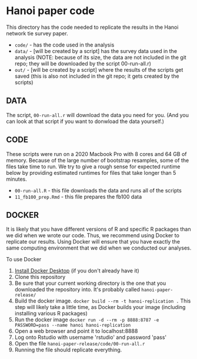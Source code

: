 # Hanoi paper code

This directory has the code needed to replicate the results in the Hanoi
network tie survey paper.


* `code/` - has the code used in the analysis
* `data/` - [will be created by a script] has the survey data used in the analysis
            (NOTE: because of its size, the data are not included in the git repo; they will be downloaded by the script 00-run-all.r)
* `out/`  - [will be created by a script] where the results of the scripts get saved (this is also not included in the git repo; it gets created by the scripts)

## DATA

The script, `00-run-all.r` will download the data you need for you.
(And you can look at that script if you want to donwload the data yourself.)

## CODE

These scripts were run on a 2020 Macbook Pro with 8 cores and 64 GB of memory.
Because of the large number of bootstrap resamples, some of the files take time to run.
We try to give a rough sense for expected runtime below by providing estimated runtimes
for files that take longer than 5 minutes.

* `00-run-all.R` - this file downloads the data and runs all of the scripts
* `11_fb100_prep.Rmd` - this file prepares the fb100 data


## DOCKER

It is likely that you have different versions of R and specific R packages than we did
when we wrote our code.  Thus, we recommend using Docker to replicate our results.
Using Docker will ensure that you have exactly the same computing environment that we did
when we conducted our analyses.

To use Docker

1. [Install Docker Desktop](https://www.docker.com/get-started) (if you don't already have it)
1. Clone this repository
1. Be sure that your current working directory is the one that you downloaded the repository into. It's probably called `hanoi-paper-release/`
1. Build the docker image.
        `docker build --rm -t hanoi-replication .`
   This step will likely take a little time, as Docker builds your image (including installing various R packages)
1. Run the docker image
        `docker run -d --rm -p 8888:8787 -e PASSWORD=pass --name hanoi hanoi-replication`
1. Open a web browser and point it to localhost:8888
1. Log onto Rstudio with username 'rstudio' and password 'pass'
1. Open the file `hanoi-paper-release/code/00-run-all.r`
1. Running the file should replicate everything. 
